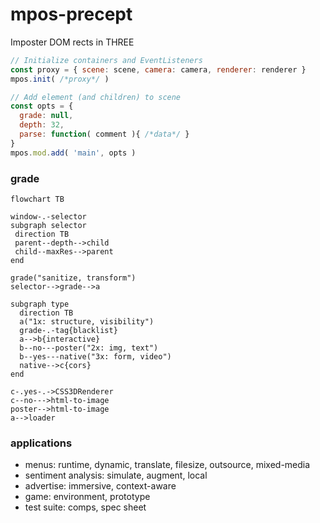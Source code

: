 # mpos-precept
Imposter DOM rects in THREE
```js
// Initialize containers and EventListeners
const proxy = { scene: scene, camera: camera, renderer: renderer }
mpos.init( /*proxy*/ )

// Add element (and children) to scene
const opts = {
  grade: null,
  depth: 32,
  parse: function( comment ){ /*data*/ }
}
mpos.mod.add( 'main', opts )
```
### grade
```mermaid
flowchart TB

window-.-selector
subgraph selector
 direction TB
 parent--depth-->child
 child--maxRes-->parent
end

grade("sanitize, transform")
selector-->grade-->a

subgraph type
  direction TB
  a("1x: structure, visibility")
  grade-.-tag{blacklist}
  a-->b{interactive}
  b--no---poster("2x: img, text")
  b--yes---native("3x: form, video")
  native-->c{cors}
end

c-.yes-.->CSS3DRenderer
c--no--->html-to-image
poster-->html-to-image
a-->loader
```
### applications
- menus: runtime, dynamic, translate, filesize, outsource, mixed-media
- sentiment analysis: simulate, augment, local
- advertise: immersive, context-aware
- game: environment, prototype
- test suite: comps, spec sheet
